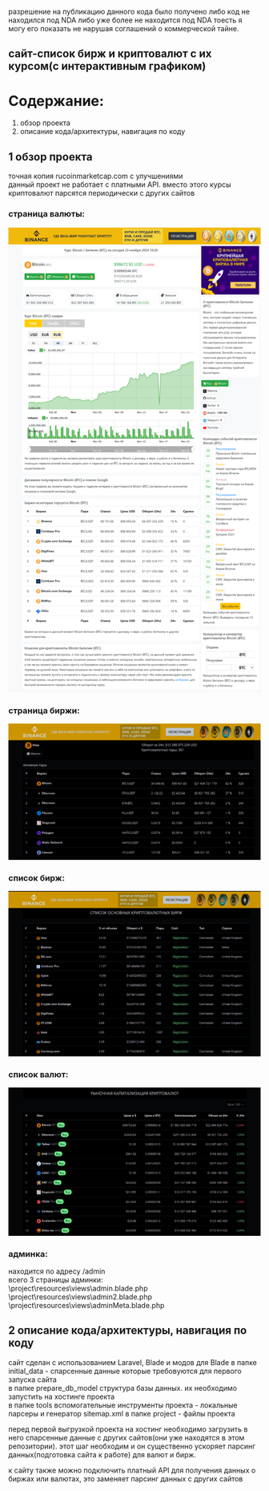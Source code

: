 разрешение на публикацию данного кода было получено либо код не находился под NDA либо уже более не находится под NDA тоесть я могу его показать не нарушая соглашений о коммерческой тайне.

## сайт-список бирж и криптовалют с их курсом(с интерактивным графиком)

# Содержание:
1. обзор проекта
2. описание кода/архитектуры, навигация по коду

## 1 обзор проекта

точная копия rucoinmarketcap.com с улучшениями  
данный проект не работает с платными API. вместо этого курсы криптовалют парсятся периодически с других сайтов 

### страница валюты:  
![1](https://github.com/s2023alek/CryptocurrencyExchangeSitesRating/blob/5564641af39312b0853d65de8bce7050c6806420/README/screenshot_4.png)

### страница биржи:  
![1](https://github.com/s2023alek/CryptocurrencyExchangeSitesRating/blob/75d3e6d97762c8ec2dca258fb542cf161293d6f2/README/Screenshot_3.png)

### список бирж:  
![1](https://github.com/s2023alek/CryptocurrencyExchangeSitesRating/blob/75d3e6d97762c8ec2dca258fb542cf161293d6f2/README/Screenshot_2.png)

### список валют:  
![1](https://github.com/s2023alek/CryptocurrencyExchangeSitesRating/blob/75d3e6d97762c8ec2dca258fb542cf161293d6f2/README/Screenshot_1.png)

### админка:  
находится по адресу /admin  
всего 3 страницы админки:  
\project\resources\views\admin.blade.php  
\project\resources\views\admin2.blade.php  
\project\resources\views\adminMeta.blade.php  


## 2 описание кода/архитектуры, навигация по коду

сайт сделан с использованием Laravel, Blade и модов для Blade
в папке initial_data - спарсенные данные которые требовуются для первого запуска сайта  
в папке prepare_db_model структура базы данных. их необходимо запустить на хостинге проекта  
в папке tools вспомогательные инструменты проекта - локальные парсеры и генератор sitemap.xml
в папке project - файлы проекта  

перед первой выгрузкой проекта на хостинг необходимо загрузить в него спарсенные данные с других сайтов(они уже находятся в этом репозитории). этот шаг необходим и он существенно ускоряет парсинг данных(подготовка сайта к работе) для валют и бирж.

к сайту также можно подключить платный API для получения данных о биржах или валютах, это заменяет парсинг данных с других сайтов